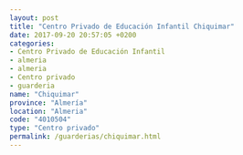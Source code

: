 ```yaml
---
layout: post
title: "Centro Privado de Educación Infantil Chiquimar"
date: 2017-09-20 20:57:05 +0200
categories:
- Centro Privado de Educación Infantil
- almeria
- almeria
- Centro privado
- guarderia
name: "Chiquimar"
province: "Almería"
location: "Almeria"
code: "4010504"
type: "Centro privado"
permalink: /guarderias/chiquimar.html
---
```

